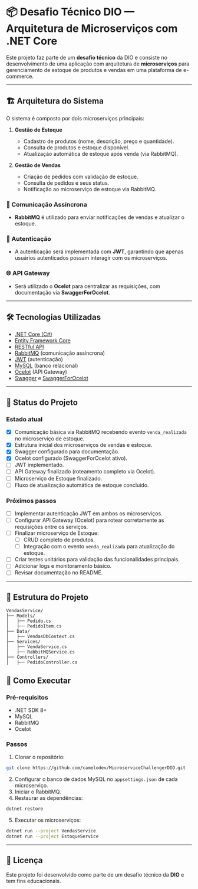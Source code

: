 # 📦 Desafio Técnico DIO — Arquitetura de Microserviços com .NET Core

Este projeto faz parte de um **desafio técnico** da DIO e consiste no desenvolvimento de uma aplicação com arquitetura de **microserviços** para gerenciamento de estoque de produtos e vendas em uma plataforma de e-commerce.

---

## 🏗 Arquitetura do Sistema

O sistema é composto por dois microserviços principais:

1. **Gestão de Estoque**
   - Cadastro de produtos (nome, descrição, preço e quantidade).
   - Consulta de produtos e estoque disponível.
   - Atualização automática de estoque após venda (via RabbitMQ).

2. **Gestão de Vendas**
   - Criação de pedidos com validação de estoque.
   - Consulta de pedidos e seus status.
   - Notificação ao microserviço de estoque via RabbitMQ.

### 🔌 Comunicação Assíncrona
- **RabbitMQ** é utilizado para enviar notificações de vendas e atualizar o estoque.

### 🔐 Autenticação
- A autenticação será implementada com **JWT**, garantindo que apenas usuários autenticados possam interagir com os microserviços.

### 🌐 API Gateway
- Será utilizado o **Ocelot** para centralizar as requisições, com documentação via **SwaggerForOcelot**.

---

## 🛠 Tecnologias Utilizadas
- [.NET Core (C#)](https://dotnet.microsoft.com/)
- [Entity Framework Core](https://docs.microsoft.com/en-us/ef/core/)
- [RESTful API](https://restfulapi.net/)
- [RabbitMQ](https://www.rabbitmq.com/) (comunicação assíncrona)
- [JWT](https://jwt.io/) (autenticação)
- [MySQL](https://www.mysql.com/) (banco relacional)
- [Ocelot](https://ocelot.readthedocs.io/en/latest/) (API Gateway)
- [Swagger](https://swagger.io/) e [SwaggerForOcelot](https://github.com/Burgyn/MMLib.SwaggerForOcelot)

---

## 📌 Status do Projeto

### Estado atual
- [x] Comunicação básica via RabbitMQ recebendo evento `venda_realizada` no microserviço de estoque.
- [x] Estrutura inicial dos microserviços de vendas e estoque.
- [x] Swagger configurado para documentação.
- [x] Ocelot configurado (SwaggerForOcelot ativo).
- [ ] JWT implementado.
- [ ] API Gateway finalizado (roteamento completo via Ocelot).
- [ ] Microserviço de Estoque finalizado.
- [ ] Fluxo de atualização automática de estoque concluído.

### Próximos passos
- [ ] Implementar autenticação JWT em ambos os microserviços.
- [ ] Configurar API Gateway (Ocelot) para rotear corretamente as requisições entre os serviços.
- [ ] Finalizar microserviço de Estoque:
  - [ ] CRUD completo de produtos.
  - [ ] Integração com o evento `venda_realizada` para atualização do estoque.
- [ ] Criar testes unitários para validação das funcionalidades principais.
- [ ] Adicionar logs e monitoramento básico.
- [ ] Revisar documentação no README.

---

## 📂 Estrutura do Projeto

```text
VendasService/
├── Models/
│   ├── Pedido.cs
│   ├── PedidoItem.cs
├── Data/
│   ├── VendasDbContext.cs
├── Services/
│   ├── VendaService.cs
│   ├── RabbitMQService.cs
├── Controllers/
│   ├── PedidoController.cs
```
## 🚀 Como Executar

### Pré-requisitos
- .NET SDK 8+
- MySQL
- RabbitMQ
- Ocelot

### Passos
1. Clonar o repositório:
  ```bash
  git clone https://github.com/camelodev/MicroserviceChallengerDIO.git
  ```
2. Configurar o banco de dados MySQL no `appsettings.json` de cada microserviço.
3. Iniciar o RabbitMQ.
4. Restaurar as dependências:
  ```bash
  dotnet restore
  ```
5. Executar os microserviços:
  ```bash
  dotnet run --project VendasService
  dotnet run --project EstoqueService
  ```

---

## 📜 Licença
Este projeto foi desenvolvido como parte de um desafio técnico da **DIO** e tem fins educacionais.
